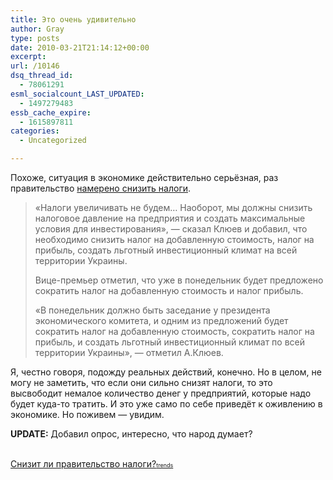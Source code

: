 ```yaml
---
title: Это очень удивительно
author: Gray
type: posts
date: 2010-03-21T21:14:12+00:00
excerpt:
url: /10146
dsq_thread_id:
  - 78061291
esml_socialcount_LAST_UPDATED:
  - 1497279483
essb_cache_expire:
  - 1615897811
categories:
  - Uncategorized

---
```








Похоже, ситуация в экономике действительно серьёзная, раз правительство <a href="http://korrespondent.net/business/economics/1058925" target="_blank">намерено снизить налоги</a>.

> «Налоги увеличивать не будем… Наоборот, мы должны снизить налоговое давление на предприятия и создать максимальные условия для инвестирования», — сказал Клюев и добавил, что необходимо снизить налог на добавленную стоимость, налог на прибыль, создать льготный инвестиционный климат на всей территории Украины.
> 
> <nobr>Вице-премьер</nobr> отметил, что уже в понедельник будет предложено сократить налог на добавленную стоимость и налог прибыль.
> 
> «В понедельник должно быть заседание у президента экономического комитета, и одним из предложений будет сократить налог на добавленную стоимость, сократить налог на прибыль, и создать льготный инвестиционный климат по всей территории Украины», — отметил А.Клюев.

Я, честно говоря, подожду реальных действий, конечно. Но в целом, не могу не заметить, что если они сильно снизят налоги, то это высвободит немалое количество денег у предприятий, которые надо будет <nobr>куда-то</nobr> тратить. И это уже само по себе приведёт к оживлению в экономике. Но поживем — увидим.

**UPDATE:** Добавил опрос, интересно, что народ думает?

  


<noscript>
  <br /> <a href="http://answers.polldaddy.com/poll/2935235/">Снизит ли правительство налоги?</a><span style="font-size:9px;"><a href="http://answers.polldaddy.com">trends</a></span><br />
</noscript>